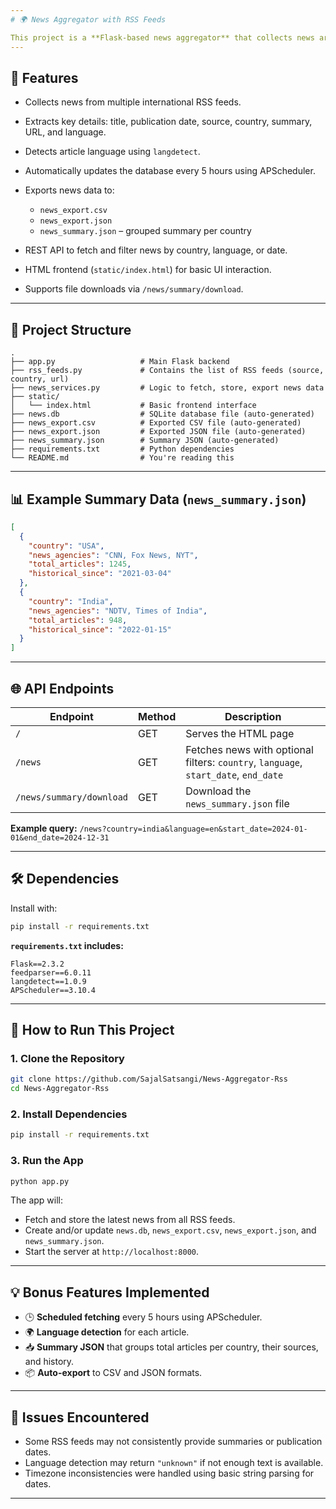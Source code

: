 ```yaml
---
# 🌍 News Aggregator with RSS Feeds

This project is a **Flask-based news aggregator** that collects news articles from various **RSS feeds** around the world, detects their language, stores them in a local SQLite database, and exports them to both CSV and JSON formats. It also provides a downloadable **summary JSON** file for insights such as total articles, sources, and earliest publication dates per country.
---
```


## 📌 Features

- Collects news from multiple international RSS feeds.
- Extracts key details: title, publication date, source, country, summary, URL, and language.
- Detects article language using `langdetect`.
- Automatically updates the database every 5 hours using APScheduler.
- Exports news data to:

  - `news_export.csv`
  - `news_export.json`
  - `news_summary.json` – grouped summary per country

- REST API to fetch and filter news by country, language, or date.
- HTML frontend (`static/index.html`) for basic UI interaction.
- Supports file downloads via `/news/summary/download`.

---

## 📁 Project Structure

```
.
├── app.py                   # Main Flask backend
├── rss_feeds.py             # Contains the list of RSS feeds (source, country, url)
├── news_services.py         # Logic to fetch, store, export news data
├── static/
│   └── index.html           # Basic frontend interface
├── news.db                  # SQLite database file (auto-generated)
├── news_export.csv          # Exported CSV file (auto-generated)
├── news_export.json         # Exported JSON file (auto-generated)
├── news_summary.json        # Summary JSON (auto-generated)
├── requirements.txt         # Python dependencies
└── README.md                # You're reading this
```

---

## 📊 Example Summary Data (`news_summary.json`)

```json
[
  {
    "country": "USA",
    "news_agencies": "CNN, Fox News, NYT",
    "total_articles": 1245,
    "historical_since": "2021-03-04"
  },
  {
    "country": "India",
    "news_agencies": "NDTV, Times of India",
    "total_articles": 948,
    "historical_since": "2022-01-15"
  }
]
```

---

## 🌐 API Endpoints

| Endpoint                 | Method | Description                                                                         |
| ------------------------ | ------ | ----------------------------------------------------------------------------------- |
| `/`                      | GET    | Serves the HTML page                                                                |
| `/news`                  | GET    | Fetches news with optional filters: `country`, `language`, `start_date`, `end_date` |
| `/news/summary/download` | GET    | Download the `news_summary.json` file                                               |

**Example query:**
`/news?country=india&language=en&start_date=2024-01-01&end_date=2024-12-31`

---

## 🛠 Dependencies

Install with:

```bash
pip install -r requirements.txt
```

**`requirements.txt` includes:**

```
Flask==2.3.2
feedparser==6.0.11
langdetect==1.0.9
APScheduler==3.10.4
```

---

## 🚀 How to Run This Project

### 1. Clone the Repository

```bash
git clone https://github.com/SajalSatsangi/News-Aggregator-Rss
cd News-Aggregator-Rss
```

### 2. Install Dependencies

```bash
pip install -r requirements.txt
```

### 3. Run the App

```bash
python app.py
```

The app will:

- Fetch and store the latest news from all RSS feeds.
- Create and/or update `news.db`, `news_export.csv`, `news_export.json`, and `news_summary.json`.
- Start the server at `http://localhost:8000`.

---

## 💡 Bonus Features Implemented

- 🕒 **Scheduled fetching** every 5 hours using APScheduler.
- 🌍 **Language detection** for each article.
- 📥 **Summary JSON** that groups total articles per country, their sources, and history.
- 📦 **Auto-export** to CSV and JSON formats.

---

## 🧩 Issues Encountered

- Some RSS feeds may not consistently provide summaries or publication dates.
- Language detection may return `"unknown"` if not enough text is available.
- Timezone inconsistencies were handled using basic string parsing for dates.

---
